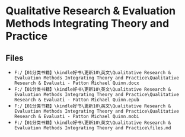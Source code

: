 # Qualitative Research & Evaluation Methods Integrating Theory and Practice

## Files

- `F:/【01分类书籍】\kindle好书\更新10\英文\Qualitative Research & Evaluation Methods Integrating Theory and Practice\Qualitative Research & Evaluati - Patton Michael Quinn.docx`
- `F:/【01分类书籍】\kindle好书\更新10\英文\Qualitative Research & Evaluation Methods Integrating Theory and Practice\Qualitative Research & Evaluati - Patton Michael Quinn.epub`
- `F:/【01分类书籍】\kindle好书\更新10\英文\Qualitative Research & Evaluation Methods Integrating Theory and Practice\Qualitative Research & Evaluati - Patton Michael Quinn.mobi`
- `F:/【01分类书籍】\kindle好书\更新10\英文\Qualitative Research & Evaluation Methods Integrating Theory and Practice\files.md`

